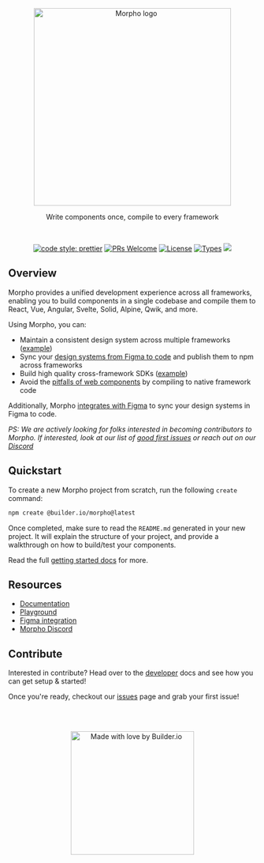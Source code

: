 <br>
<br>
<p align="center">
  <picture>
    <source media="(prefers-color-scheme: dark)" srcset="https://cdn.builder.io/api/v1/image/assets%2FYJIGb4i01jvw0SRdL5Bt%2F44413839f214431290930e447572b843">
    <img width="400" alt="Morpho logo" src="https://cdn.builder.io/api/v1/image/assets%2FYJIGb4i01jvw0SRdL5Bt%2F570f689e59824cb78cf5773350ab4144">
  </picture>
</p>

<p align="center">
  Write components once, compile to every framework
</p>

<br>

<p align="center">
  <a href="https://github.com/prettier/prettier"><img alt="code style: prettier" src="https://img.shields.io/badge/code_style-prettier-ff69b4.svg" /></a>
  <a href="https://github.com/BuilderIO/morpho/pulls"><img alt="PRs Welcome" src="https://img.shields.io/badge/PRs-welcome-brightgreen.svg" /></a>
  <a href="https://github.com/BuilderIO/morpho"><img alt="License" src="https://img.shields.io/github/license/BuilderIO/morpho" /></a>
  <a href="https://www.npmjs.com/package/@builder.io/morpho"><img alt="Types" src="https://img.shields.io/npm/types/@builder.io/morpho" /></a>
  <a href="https://www.npmjs.com/package/@builder.io/morpho" rel="nofollow"><img src="https://img.shields.io/npm/v/@builder.io/morpho.svg?sanitize=true"></a>
</p>

## Overview

Morpho provides a unified development experience across all frameworks, enabling you to build components in a single codebase and compile them to React, Vue, Angular, Svelte, Solid, Alpine, Qwik, and more.

Using Morpho, you can:

- Maintain a consistent design system across multiple frameworks ([example](https://github.com/db-ui/mono))
- Sync your [design systems from Figma to code](/docs/figma) and publish them to npm across frameworks
- Build high quality cross-framework SDKs ([example](https://github.com/BuilderIO/builder/tree/main/packages/sdks#builderio-sdks))
- Avoid the [pitfalls of web components](https://morpho.builder.io/docs/overview/) by compiling to native framework code

Additionally, Morpho [integrates with Figma](https://morpho.builder.io/docs/figma/) to sync your design systems in Figma to code.

_PS: We are actively looking for folks interested in becoming contributors to Morpho. If interested, look at our list of [good first issues](https://github.com/BuilderIO/morpho/issues?q=is%3Aissue+is%3Aopen+label%3A%22good+first+issue%22) or reach out on our [Discord](https://discord.gg/SNusEyNGsx)_

## Quickstart

To create a new Morpho project from scratch, run the following `create` command:

```bash
npm create @builder.io/morpho@latest
```

Once completed, make sure to read the `README.md` generated in your new project. It will explain the structure of your project, and provide a walkthrough on how to build/test your components.

Read the full [getting started docs](https://morpho.builder.io/docs/quickstart/) for more.

## Resources

- [Documentation](https://morpho.builder.io/docs)
- [Playground](https://morpho.builder.io/playground)
- [Figma integration](https://morpho.builder.io/docs/figma/)
- [Morpho Discord](https://discord.gg/SNusEyNGsx)

## Contribute

Interested in contribute? Head over to the [developer](developer/) docs and see how you can get setup & started!

Once you're ready, checkout our [issues](https://github.com/BuilderIO/morpho/issues?q=is%3Aopen+is%3Aissue+label%3A%22good+first+issue%22) page and grab your first issue!

<br>
<br>
<p align="center">
   <a href="https://www.builder.io/m/developers">
      <picture>
         <source media="(prefers-color-scheme: dark)" srcset="https://user-images.githubusercontent.com/844291/230786554-eb225eeb-2f6b-4286-b8c2-535b1131744a.png">
         <img width="250" alt="Made with love by Builder.io" src="https://user-images.githubusercontent.com/844291/230786555-a58479e4-75f3-4222-a6eb-74c5af953eac.png">
       </picture>
   </a>
</p>
